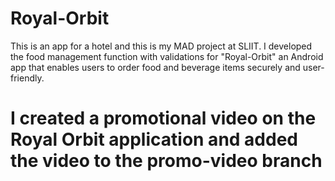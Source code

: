 # Royal-Orbit
This is an app for a hotel and this is my MAD project at SLIIT. I developed the food management function with validations for "Royal-Orbit" an Android app that enables users to order food and beverage items securely and user-friendly.

# I created a promotional video on the Royal Orbit application and added the video to the promo-video branch

